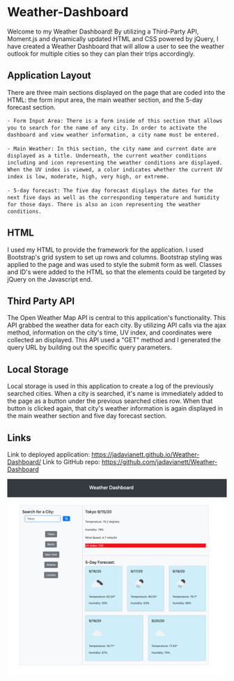 # Weather-Dashboard

Welcome to my Weather Dashboard! By utilizing a Third-Party API, Moment.js and dynamically updated HTML and CSS powered by jQuery, I have created a Weather Dashboard that will allow a user to see the weather outlook for multiple cities so they can plan their trips accordingly. 


## Application Layout
There are three main sections displayed on the page that are coded into the HTML: the form input area, the main weather section, and the 5-day forecast section.

    - Form Input Area: There is a form inside of this section that allows you to search for the name of any city. In order to activate the dashboard and view weather information, a city name must be entered. 

    - Main Weather: In this section, the city name and current date are displayed as a title. Underneath, the current weather conditions including and icon representing the weather conditions are displayed. 
    When the UV index is viewed, a color indicates whether the current UV index is low, moderate, high, very high, or extreme. 

    - 5-day forecast: The five day forecast displays the dates for the next five days as well as the corresponding temperature and humidity for those days. There is also an icon representing the weather conditions. 

## HTML 
I used my HTML to provide the framework for the application. I used Bootstrap's grid system to set up rows and columns. Bootstrap styling was applied to the page and was used to style the submit form as well. Classes and ID's were added to the HTML so that the elements could be targeted by jQuery on the Javascript end. 

## Third Party API
The Open Weather Map API is central to this application's functionality. This API grabbed the weather data for each city. By utilizing API calls via the ajax method, information on the city's time, UV index, and coordinates were collected an displayed. This API used a "GET" method and I generated the query URL by building out the specific query parameters. 

## Local Storage 
Local storage is used in this application to create a log of the previously searched cities. When a city is searched, it's name is immediately added to the page as a button under the previous searched cities row. When that button is clicked again, that city's weather information is again displayed in the main weather section and five day forecast section. 

## Links 
Link to deployed application: https://jadavianett.github.io/Weather-Dashboard/ 
Link to GitHub repo: https://github.com/jadavianett/Weather-Dashboard


![alt text](weatherdashboard.png "Weather Dashboard")


